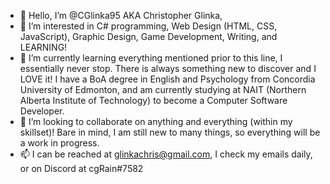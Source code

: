 - 👋 Hello, I’m @CGlinka95 AKA Christopher Glinka,
- 👀 I’m interested in C# programming, Web Design (HTML, CSS, JavaScript), Graphic Design, Game Development, Writing, and LEARNING!
- 🌱 I’m currently learning everything mentioned prior to this line, I essentially never stop. There is always something new to discover and I LOVE it! 
      I have a BoA degree in English and Psychology from Concordia University of Edmonton, and am currently studying at NAIT (Northern Alberta Institute of Technology) to become a Computer Software Developer. 
- 💞️ I’m looking to collaborate on anything and everything (within my skillset)! Bare in mind, I am still new to many things, so everything will be a work in progress. 
- 📫 I can be reached at glinkachris@gmail.com, I check my emails daily, or on Discord at cgRain#7582 

<!---
CGlinka95/CGlinka95 is a ✨ special ✨ repository because its `README.md` (this file) appears on your GitHub profile.
You can click the Preview link to take a look at your changes.
--->

